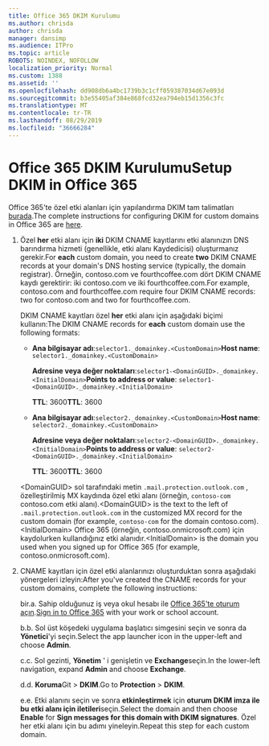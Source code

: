 ```yaml
---
title: Office 365 DKIM Kurulumu
ms.author: chrisda
author: chrisda
manager: dansimp
ms.audience: ITPro
ms.topic: article
ROBOTS: NOINDEX, NOFOLLOW
localization_priority: Normal
ms.custom: 1388
ms.assetid: ''
ms.openlocfilehash: dd908db6a4bc1739b3c1cff059387034d67e093d
ms.sourcegitcommit: b3e55405af384e868fcd32ea794eb15d1356c3fc
ms.translationtype: MT
ms.contentlocale: tr-TR
ms.lasthandoff: 08/29/2019
ms.locfileid: "36666284"
---
```

# <a name="setup-dkim-in-office-365"></a><span data-ttu-id="d0aaf-102">Office 365 DKIM Kurulumu</span><span class="sxs-lookup"><span data-stu-id="d0aaf-102">Setup DKIM in Office 365</span></span>

<span data-ttu-id="d0aaf-103">Office 365'te özel etki alanları için yapılandırma DKIM tam talimatları [burada](https://docs.microsoft.com/office365/SecurityCompliance/use-dkim-to-validate-outbound-email#what-you-need-to-do-to-manually-set-up-dkim-in-office-365).</span><span class="sxs-lookup"><span data-stu-id="d0aaf-103">The complete instructions for configuring DKIM for custom domains in Office 365 are [here](https://docs.microsoft.com/office365/SecurityCompliance/use-dkim-to-validate-outbound-email#what-you-need-to-do-to-manually-set-up-dkim-in-office-365).</span></span>

1. <span data-ttu-id="d0aaf-104">Özel **her** etki alanı için **iki** DKIM CNAME kayıtlarını etki alanınızın DNS barındırma hizmeti (genellikle, etki alanı Kaydedicisi) oluşturmanız gerekir.</span><span class="sxs-lookup"><span data-stu-id="d0aaf-104">For **each** custom domain, you need to create **two** DKIM CNAME records at your domain's DNS hosting service (typically, the domain registrar).</span></span> <span data-ttu-id="d0aaf-105">Örneğin, contoso.com ve fourthcoffee.com dört DKIM CNAME kaydı gerektirir: iki contoso.com ve iki fourthcoffee.com.</span><span class="sxs-lookup"><span data-stu-id="d0aaf-105">For example, contoso.com and fourthcoffee.com require four DKIM CNAME records: two for contoso.com and two for fourthcoffee.com.</span></span>

   <span data-ttu-id="d0aaf-106">DKIM CNAME kayıtları özel **her** etki alanı için aşağıdaki biçimi kullanın:</span><span class="sxs-lookup"><span data-stu-id="d0aaf-106">The DKIM CNAME records for **each** custom domain use the following formats:</span></span>

   - <span data-ttu-id="d0aaf-107">**Ana bilgisayar adı**:`selector1._domainkey.<CustomDomain>`</span><span class="sxs-lookup"><span data-stu-id="d0aaf-107">**Host name**: `selector1._domainkey.<CustomDomain>`</span></span>

     <span data-ttu-id="d0aaf-108">**Adresine veya değer noktaları**:`selector1-<DomainGUID>._domainkey.<InitialDomain>`</span><span class="sxs-lookup"><span data-stu-id="d0aaf-108">**Points to address or value**: `selector1-<DomainGUID>._domainkey.<InitialDomain>`</span></span>

     <span data-ttu-id="d0aaf-109">**TTL**: 3600</span><span class="sxs-lookup"><span data-stu-id="d0aaf-109">**TTL**: 3600</span></span>

   - <span data-ttu-id="d0aaf-110">**Ana bilgisayar adı**:`selector2._domainkey.<CustomDomain>`</span><span class="sxs-lookup"><span data-stu-id="d0aaf-110">**Host name**: `selector2._domainkey.<CustomDomain>`</span></span>

     <span data-ttu-id="d0aaf-111">**Adresine veya değer noktaları**:`selector2-<DomainGUID>._domainkey.<InitialDomain>`</span><span class="sxs-lookup"><span data-stu-id="d0aaf-111">**Points to address or value**: `selector2-<DomainGUID>._domainkey.<InitialDomain>`</span></span>

     <span data-ttu-id="d0aaf-112">**TTL**: 3600</span><span class="sxs-lookup"><span data-stu-id="d0aaf-112">**TTL**: 3600</span></span>

   <span data-ttu-id="d0aaf-113">\<DomainGUID\> sol tarafındaki metin `.mail.protection.outlook.com` , özelleştirilmiş MX kaydında özel etki alanı (örneğin, `contoso-com` contoso.com etki alanı).</span><span class="sxs-lookup"><span data-stu-id="d0aaf-113">\<DomainGUID\> is the text to the left of `.mail.protection.outlook.com` in the customized MX record for the custom domain (for example, `contoso-com` for the domain contoso.com).</span></span> <span data-ttu-id="d0aaf-114">\<InitialDomain\> Office 365 (örneğin, contoso.onmicrosoft.com) için kaydolurken kullandığınız etki alanıdır.</span><span class="sxs-lookup"><span data-stu-id="d0aaf-114">\<InitialDomain\> is the domain you used when you signed up for Office 365 (for example, contoso.onmicrosoft.com).</span></span>

2. <span data-ttu-id="d0aaf-115">CNAME kayıtları için özel etki alanlarınızı oluşturduktan sonra aşağıdaki yönergeleri izleyin:</span><span class="sxs-lookup"><span data-stu-id="d0aaf-115">After you've created the CNAME records for your custom domains, complete the following instructions:</span></span>

   <span data-ttu-id="d0aaf-116">bir.</span><span class="sxs-lookup"><span data-stu-id="d0aaf-116">a.</span></span> <span data-ttu-id="d0aaf-117">Sahip olduğunuz iş veya okul hesabı ile [Office 365'te oturum açın](https://support.office.microsoft.com/article/e9eb7d51-5430-4929-91ab-6157c5a050b4).</span><span class="sxs-lookup"><span data-stu-id="d0aaf-117">[Sign in to Office 365](https://support.office.microsoft.com/article/e9eb7d51-5430-4929-91ab-6157c5a050b4) with your work or school account.</span></span>

   <span data-ttu-id="d0aaf-118">b.</span><span class="sxs-lookup"><span data-stu-id="d0aaf-118">b.</span></span> <span data-ttu-id="d0aaf-119">Sol üst köşedeki uygulama başlatıcı simgesini seçin ve sonra da **Yönetici**'yi seçin.</span><span class="sxs-lookup"><span data-stu-id="d0aaf-119">Select the app launcher icon in the upper-left and choose **Admin**.</span></span>

   <span data-ttu-id="d0aaf-120">c.</span><span class="sxs-lookup"><span data-stu-id="d0aaf-120">c.</span></span> <span data-ttu-id="d0aaf-121">Sol gezinti, **Yönetim** ' i genişletin ve **Exchange**seçin.</span><span class="sxs-lookup"><span data-stu-id="d0aaf-121">In the lower-left navigation, expand **Admin** and choose **Exchange**.</span></span>

   <span data-ttu-id="d0aaf-122">d.</span><span class="sxs-lookup"><span data-stu-id="d0aaf-122">d.</span></span> <span data-ttu-id="d0aaf-123">**Koruma**Git > **DKIM**.</span><span class="sxs-lookup"><span data-stu-id="d0aaf-123">Go to **Protection** > **DKIM**.</span></span>

   <span data-ttu-id="d0aaf-124">e.</span><span class="sxs-lookup"><span data-stu-id="d0aaf-124">e.</span></span> <span data-ttu-id="d0aaf-125">Etki alanını seçin ve sonra **etkinleştirmek** için **oturum DKIM imza ile bu etki alanı için iletileri**seçin.</span><span class="sxs-lookup"><span data-stu-id="d0aaf-125">Select the domain and then choose **Enable** for **Sign messages for this domain with DKIM signatures**.</span></span> <span data-ttu-id="d0aaf-126">Özel her etki alanı için bu adımı yineleyin.</span><span class="sxs-lookup"><span data-stu-id="d0aaf-126">Repeat this step for each custom domain.</span></span>
